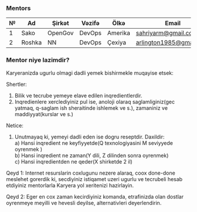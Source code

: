 ### Mentors

|№| Ad | Şirkət |Vəzifə|Ölkə|Email|Linkedin|Github|Profil|
|------|-------|---------|--------|------|----|-----|-----|-----|
|1|Sako|OpenGov|DevOps|Amerika|sahriyarm@gmail.com|[linkedin](https://www.linkedin.com/in/sakom/)|[github](https://github.com/sakomws)|[Etrafli](sakom.md)|
|2|Roshka|NN|DevOps|Çexiya|arlington1985@gmail.com|[linkedin](https://www.linkedin.com/in/rovshan-musayev/)|[github](https://github.com/Arlington1985)|

### Mentor niye lazimdir?

Karyeranizda ugurlu olmagi dadli yemek bishirmekle muqayise etsek:

Shertler:

1. Bilik ve tecrube yemeye elave edilen inqredientlerdir. <br />
2. Inqredienlere xerclediyiniz pul ise, anoloji olaraq saglamliginiz(gec yatmaq, q-saglam ish sheraitinde ishlemek ve s.), zamaniniz ve maddiyyat(kurslar ve s.)

Netice: 

1. Unutmayaq ki, yemeyi dadli eden ise dogru reseptdir. Daxildir: <br />
a) Hansi inqredient ne keyfiyyetde(Q texnologiyasini M seviyyede oyrenmek ) <br />
b) Hansi inqredient ne zaman(Y dili, Z dilinden sonra oyrenmek) <br />
c) Hansi inqredientden ne qeder(X shirketde 2 il)


Qeyd 1: Internet resurslarin coxlugunu nezere alaraq, coox done-done meslehet gorerdik ki, secdiyiniz istiqamet uzeri ugurlu ve tecrubeli hesab etdiyiniz mentorlarla Karyera yol xeritenizi hazirlayin.


Qeyd 2: Eger en cox zaman kecirdiyiniz komanda, etrafinizda olan dostlar oyrenmeye meyilli ve hevesli deyilse, alternativleri deyerlendirin.
